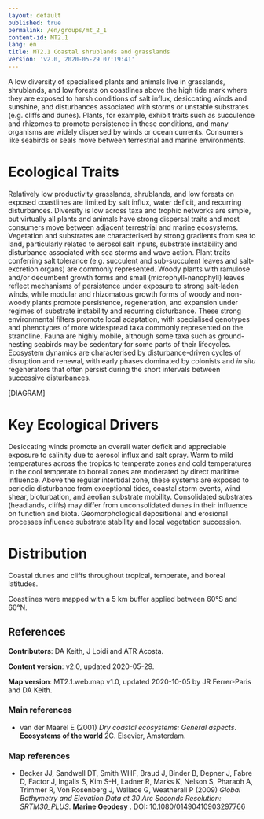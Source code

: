 ```yaml
---
layout: default
published: true
permalink: /en/groups/mt_2_1
content-id: MT2.1
lang: en
title: MT2.1 Coastal shrublands and grasslands
version: 'v2.0, 2020-05-29 07:19:41'
---
```


A low diversity of specialised plants and animals live in grasslands, shrublands, and low forests on coastlines above the high tide mark where they are exposed to harsh conditions of salt influx, desiccating winds and sunshine, and disturbances associated with storms or unstable substrates (e.g. cliffs and dunes). Plants, for example, exhibit traits such as succulence and rhizomes to promote persistence in these conditions, and many organisms are widely dispersed by winds or ocean currents. Consumers like seabirds or seals move between terrestrial and marine environments.

# Ecological Traits
 
Relatively low productivity grasslands, shrublands, and low forests on exposed coastlines are limited by salt influx, water deficit, and recurring disturbances. Diversity is low across taxa and trophic networks are simple, but virtually all plants and animals have strong dispersal traits and most consumers move between adjacent terrestrial and marine ecosystems. Vegetation and substrates are characterised by strong gradients from sea to land, particularly related to aerosol salt inputs, substrate instability and disturbance associated with sea storms and wave action. Plant traits conferring salt tolerance (e.g. succulent and sub-succulent leaves and salt-excretion organs) are commonly represented. Woody plants with ramulose and/or decumbent growth forms and small (microphyll-nanophyll) leaves reflect mechanisms of persistence under exposure to strong salt-laden winds, while modular and rhizomatous growth forms of woody and non-woody plants promote persistence, regeneration, and expansion under regimes of substrate instability and recurring disturbance. These strong environmental filters promote local adaptation, with specialised genotypes and phenotypes of more widespread taxa commonly represented on the strandline. Fauna are highly mobile, although some taxa such as ground-nesting seabirds may be sedentary for some parts of their lifecycles. Ecosystem dynamics are characterised by disturbance-driven cycles of disruption and renewal, with early phases dominated by colonists and _in situ_ regenerators that often persist during the short intervals between successive disturbances.

[DIAGRAM]

# Key Ecological Drivers
 
Desiccating winds promote an overall water deficit and appreciable exposure to salinity due to aerosol influx and salt spray. Warm to mild temperatures across the tropics to temperate zones and cold temperatures in the cool temperate to boreal zones are moderated by direct maritime influence. Above the regular intertidal zone, these systems are exposed to periodic disturbance from exceptional tides, coastal storm events, wind shear, bioturbation, and aeolian substrate mobility. Consolidated substrates (headlands, cliffs) may differ from unconsolidated dunes in their influence on function and biota. Geomorphological depositional and erosional processes influence substrate stability and local vegetation succession.
 
# Distribution
 
Coastal dunes and cliffs throughout tropical, temperate, and boreal latitudes.

Coastlines were mapped with a 5 km buffer applied between 60°S and 60°N.

## References

**Contributors**: DA Keith, J Loidi and ATR Acosta.

**Content version**: v2.0, updated 2020-05-29.

**Map version**: MT2.1.web.map v1.0, updated 2020-10-05 by JR Ferrer-Paris and DA Keith.

### Main references
* van der Maarel E  (2001) *Dry coastal ecosystems: General aspects*. **Ecosystems of the world** 2C. Elsevier, Amsterdam.

### Map references
* Becker JJ, Sandwell DT, Smith WHF, Braud J, Binder B, Depner J, Fabre D, Factor J, Ingalls S, Kim S-H, Ladner R, Marks K, Nelson S, Pharaoh A, Trimmer R, Von Rosenberg J, Wallace G, Weatherall P  (2009) *Global Bathymetry and Elevation Data at 30 Arc Seconds Resolution: SRTM30_PLUS*. **Marine Geodesy** . DOI: [10.1080/01490410903297766](http://doi.org/10.1080/01490410903297766)
